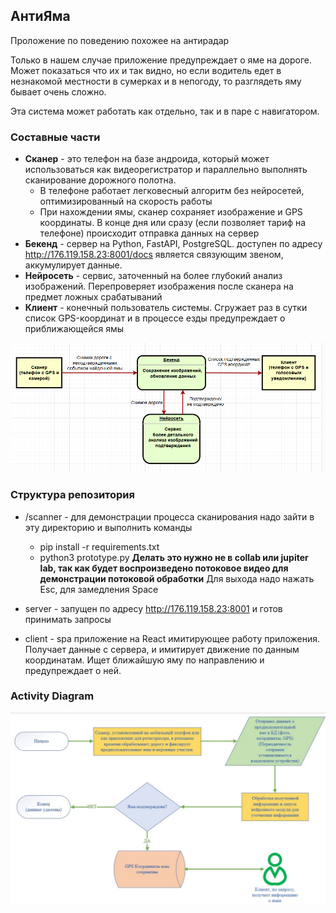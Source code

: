 
## АнтиЯма
Проложение по поведению похожее на антирадар

Только в нашем случае приложение предупреждает о яме на дороге.
Может показаться что их и так видно, но если водитель едет в незнакомой местности 
в сумерках и в непогоду, то разглядеть яму бывает очень сложно.

Эта система может работать как отдельно, так и в паре с навигатором.

### Составные части
- **Сканер** - это телефон на базе андроида, который может использоваться как видеорегистратор и параллельно выполнять сканирование
дорожного полотна. 
  - В телефоне работает легковесный алгоритм без нейросетей, оптимизированный на скорость работы
  - При нахождении ямы, сканер сохраняет изображение и GPS координаты. В конце дня или сразу
    (если позволяет тариф на телефоне) происходит отправка данных на сервер
- **Бекенд** - сервер на Python, FastAPI, PostgreSQL. доступен по адресу http://176.119.158.23:8001/docs 
является связующим звеном, аккумулирует данные.
- **Нейросеть** - сервис, заточенный на более глубокий анализ изображений. Перепроверяет изображения
после сканера на предмет ложных срабатываний
- **Клиент** - конечный пользователь системы. Сгружает раз в сутки список GPS-координат и в процессе езды
предупреждает о приближающейся ямы

![schema](docs/schema.png)

### Структура репозитория
- /scanner - для демонстрации процесса сканирования надо зайти в эту директорию и выполнить команды
  - pip install -r requirements.txt
  - python3 prototype.py **Делать это нужно не в collab или jupiter lab, так как будет воспроизведено потоковое видео для
демонстрации потоковой обработки** Для выхода надо нажать Esc, для замедления Space
- server - запущен по адресу http://176.119.158.23:8001 и готов принимать запросы

- client - spa приложение на React имитирующее работу приложения. Получает данные с сервера, и имитирует движение по данным координатам. Ищет ближайшую яму по направлению и предупреждает о ней.

### Activity Diagram
![schema](docs/activity-diagram.jpg)